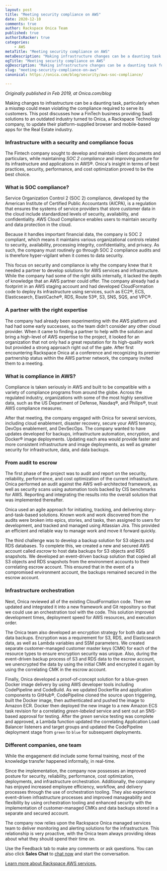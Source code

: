 ```yaml
---
layout: post
title: "Meeting security compliance on AWS"
date: 2020-12-10
comments: true
author: Rackspace Onica Team
published: true
authorIsRacker: true
categories:
    - AWS
metaTitle: "Meeting security compliance on AWS"
metaDescription: "Making infrastructure changes can be a daunting task for any company, particularly when a misstep could mean violating the compliance required to serve its customers."
ogTitle: "Meeting security compliance on AWS"
ogDescription: "Making infrastructure changes can be a daunting task for any company, particularly when a misstep could mean violating the compliance required to serve its customers."
slug: "meeting-security-compliance-on-aws"
canonical: https://onica.com/blog/security/aws-soc-compliance/

---
```


*Originally published in Feb 2019, at Onica.com/blog*

Making changes to infrastructure can be a daunting task, particularly when a misstep could mean violating the compliance
required to serve its customers. This post discusses how a FinTech business providing SaaS solutions to an outdated industry
turned to Onica, a Rackspace Technology company, to update their platform-supplied browser and mobile-based apps for
the Real Estate industry. 
  

<!--more-->

### Infrastructure with a security and compliance focus

The Fintech company sought to develop and maintain client documents and particulars, while maintaining *SOC 2 compliance* and
improving posture for its infrastructure and applications in AWS&reg;. Onica's insight in terms of best practices, security,
performance, and cost optimization proved to be the best choice.

### What is SOC compliance?

Service Organization Control 2 (SOC 2) compliance, developed by the American Institute of Certified Public
Accountants (AICPA), is a regulation that ensures the systems of service providers that store customer data
in the cloud include standardized levels of security, availability, and confidentiality. AWS Cloud Compliance
enables users to maintain security and data protection in the cloud.

Because it handles important financial data, the company is SOC 2 compliant, which means it maintains various
organizational controls related to security, availability, processing integrity, confidentiality, and privacy.
As such, the company must routinely go through SOC 2 compliance audits and is therefore hyper-vigilant when it
comes to data security.

This focus on security and compliance is why the company knew that it needed a partner to develop solutions for
AWS services and infrastructure. While the company had some of the right skills internally, it lacked the depth
of knowledge that an AWS partner could offer. The company already had a footprint in an AWS staging account and
had developed CloudFormation code to deploy its infrastructure using services, such as EC2&reg;, ECS, Elasticsearch,
ElastiCache&reg;, RDS, Route 53&reg;, S3, SNS, SQS, and VPC&reg;.

### A partner with the right expertise

The company had already been experimenting with the AWS platform and had had some early successes, so the team didn’t
consider any other cloud provider. When it came to finding a partner to help with the solution and bring a high-level
of AWS expertise to the project, it looked for an organization that not only had a great reputation for its high-quality
work but provided a strong approach right out of the gate. After first encountering Rackspace Onica at a conference and
recognizing its premier partnership status within the AWS partner network, the company invited them to a meeting.

### What is compliance in AWS?

Compliance is taken seriously in AWS and built to be compatible with a variety of compliance programs from around the globe.
Across the regulated industry, organizations with some of the most highly sensitive data, such as the US Department of Defense,
Nasdaq&reg;, and Philips&reg;, trust AWS compliance measures.

After that meeting, the company engaged with Onica for several services, including cloud enablement, disaster recovery, secure
your AWS tenancy, DevOps enablement, and DevSecOps. The company wanted to have updates developed for backups, infrastructure
automation, encryption, and Docker&reg; image deployments. Updating each area would provide faster and more consistent infrastructure
and image deployments, as well as greater security for infrastructure, data, and data backups.

### From audit to escrow

The first phase of the project was to audit and report on the security, reliability, performance, and cost optimization of the
current infrastructure. Onica performed an audit against the AWS well-architected framework, as well as security scans using
automation tools backed by CIS benchmarks for AWS. Reporting and integrating the results into the overall solution that was
implemented thereafter.

Onica used an agile approach for initiating, tracking, and delivering story-and-task-based solutions. Known work and work discovered
from the audits were broken into epics, stories, and tasks, then assigned to users for development, and tracked and managed using
Atlassian Jira. This provided an efficient and reliable way to manage work and move it forward quickly.

The third challenge was to develop a backup solution for S3 objects and RDS databases. To complete this, we created a new and secured
AWS account called *escrow* to host data backups for S3 objects and RDS snapshots. We developed an event-driven backup solution that
copied all S3 objects and RDS snapshots from the environment accounts to their correlating escrow account. This ensured that in the
event of a compromised environment account, the backups remained secured in the escrow account.

### Infrastructure orchestration

Next, Onica reviewed all of the existing CloudFormation code. Then we updated and integrated it into a new framework and Git repository
so that we could use an orchestration tool with the code. This solution improved development times, deployment speed for AWS resources,
and execution order.

The Onica team also developed an encryption strategy for both data and data backups. Encryption was a requirement for S3, RDS, and
Elasticsearch data, as well as Lambda variables and SSM parameters. We created separate customer-managed customer master keys (CMK)
for each of the resource types to ensure encryption security was unique. Also, during the event-driven backup process of S3 and RDS
data to the escrow account, we unencrypted the data by using the initial CMK and encrypted it again by using the correlating CMK in
the escrow account.

Finally, Onica developed a proof-of-concept solution for a blue-green Docker image delivery by using AWS developer tools including
CodePipeline and CodeBuild. As we updated Dockerfile and application components to GitHub&reg;, CodePipeline cloned the source upon
triggering, built the Docker image, then authenticated and pushed the image to Amazon ECR. Docker then deployed the new image to a
new Amazon ECS task revision for a correlating *green-labeled* service and sent out an SNS-based approval for testing. After the
*green* service testing was complete and approved, a Lambda function updated the correlating Application Load Balancer listeners
and target groups and updated the CodePipeline deployment stage from `green` to `blue` for subsequent deployments.

### Different companies, one team

While the engagement did include some formal training, most of the knowledge transfer happened informally, in real-time.

Since the implementation, the company now possesses an improved posture for security, reliability, performance, cost
optimization, deployments, and infrastructure orchestration. Additionally, the company has enjoyed increased employee
efficiency, workflow, and delivery processes through the use of orchestration tooling. They also experience event-driven
infrastructure processes and improved manageability and flexibility by using orchestration tooling and enhanced security
with the implementation of customer-managed CMKs and data backups stored in a separate and secured account.

The company now relies upon the Rackspace Onica managed services team to deliver monitoring and alerting solutions for the
infrastructure. This relationship is very proactive, with the Onica team always providing ideas about what they should spend
their time on.

Use the Feedback tab to make any comments or ask questions. You can also click
**Sales Chat** to [chat now](https://www.rackspace.com/) and start the conversation.

<a class="cta teal" id="cta" href="https://www.rackspace.com/cloud/aws">Learn more about Rackspace AWS services.</a>
